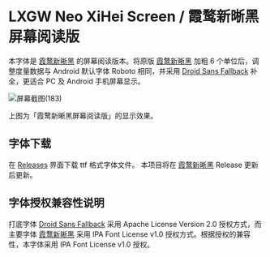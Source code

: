 # LXGW Neo XiHei Screen / 霞鹜新晰黑屏幕阅读版
本字体是 [霞鹜新晰黑](https://github.com/lxgw/LxgwNeoXiHei) 的屏幕阅读版本。将原版 [霞鹜新晰黑](https://github.com/lxgw/LxgwNeoXiHei) 加粗 6 个单位后，调整度量数据与 Android 默认字体 Roboto 相同，并采用 [Droid Sans Fallback](https://www.maoken.com/freefonts/2428.html) 补全，更适合 PC 及 Android 手机屏幕显示。

![屏幕截图(183)](https://user-images.githubusercontent.com/51902309/208890076-61726c54-2b8b-4d0a-81d3-34871f4c19aa.png)

上图为「霞鹜新晰黑屏幕阅读版」的显示效果。

## 字体下载
在 [Releases](https://github.com/lxgw/LxgwNeoXiHei-Screen/releases) 界面下载 ttf 格式字体文件。 本项目将在 [霞鹜新晰黑](https://github.com/lxgw/LxgwNeoXiHei) Release 更新后更新。

## 字体授权兼容性说明
打底字体 [Droid Sans Fallback](https://www.maoken.com/freefonts/2428.html) 采用 Apache License Version 2.0 授权方式，而主要字体 [霞鹜新晰黑](https://github.com/lxgw/LxgwNeoXiHei) 采用 IPA Font License v1.0 授权方式。根据授权的兼容性，本字体采用 IPA Font License v1.0 授权。
